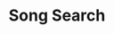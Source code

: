 ---
image: bg4.jpg
# day: Monday, June 30, 2025
title: Song Search
iteration: Iteration 3
summary: Allows users to search for songs they've made entries about
description: Search for songs you've journaled about by title, artist, or genre to revisit songs you used to love and create new entries with them.
---